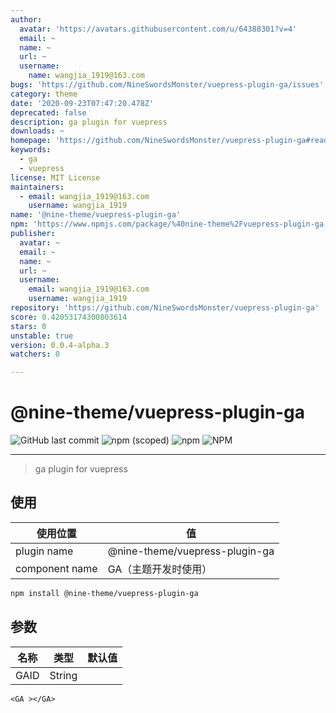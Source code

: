 ```yaml
---
author:
  avatar: 'https://avatars.githubusercontent.com/u/64388301?v=4'
  email: ~
  name: ~
  url: ~
  username:
    name: wangjia_1919@163.com
bugs: 'https://github.com/NineSwordsMonster/vuepress-plugin-ga/issues'
category: theme
date: '2020-09-23T07:47:20.478Z'
deprecated: false
description: ga plugin for vuepress
downloads: ~
homepage: 'https://github.com/NineSwordsMonster/vuepress-plugin-ga#readme'
keywords:
  - ga
  - vuepress
license: MIT License
maintainers:
  - email: wangjia_1919@163.com
    username: wangjia_1919
name: '@nine-theme/vuepress-plugin-ga'
npm: 'https://www.npmjs.com/package/%40nine-theme%2Fvuepress-plugin-ga'
publisher:
  avatar: ~
  email: ~
  name: ~
  url: ~
  username:
    email: wangjia_1919@163.com
    username: wangjia_1919
repository: 'https://github.com/NineSwordsMonster/vuepress-plugin-ga'
score: 0.42053174300803614
stars: 0
unstable: true
version: 0.0.4-alpha.3
watchers: 0

---
```


# @nine-theme/vuepress-plugin-ga
![GitHub last commit](https://img.shields.io/github/last-commit/nine-theme/vuepress-plugin-ga) 
![npm (scoped)](https://img.shields.io/npm/v/@nine-theme/vuepress-plugin-ga) 
![npm](https://img.shields.io/npm/dt/@nine-theme/vuepress-plugin-ga) 
![NPM](https://img.shields.io/npm/l/@nine-theme/vuepress-plugin-ga)

---
> ga plugin for vuepress

## 使用

|使用位置|值|
|-|-|
|plugin name|@nine-theme/vuepress-plugin-ga|
|component name|GA（主题开发时使用）|

```sh
npm install @nine-theme/vuepress-plugin-ga
```

## 参数

|名称|类型|默认值|
|-|-|-|
|GAID|String||

```vue
<GA ></GA>
```
